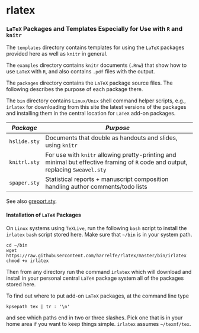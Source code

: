# rlatex
### `LaTeX` Packages and Templates Especially for Use with `R` and `knitr`

The `templates` directory contains templates for using the `LaTeX` packages provided here as well as `knitr` in general.

The `examples` directory contains `knitr` documents (`.Rnw`) that show how to use `LaTeX` with `R`, and also contains `.pdf` files with the output.

The `packages` directory contains the `LaTeX` package source files.  The following describes the purpose of each package there.

The `bin` directory contains `Linux/Unix` shell command helper scripts, e.g., `irlatex` for downloading from this site the latest versions of the packages and installing them in the central location for `LaTeX` add-on packages.

|*Package*|*Purpose*|
--------|--------
| `hslide.sty` | Documents that double as handouts and slides, using `knitr` |
| `knitrl.sty` | For use with `knitr` allowing pretty-printing and minimal but effective framing of `R` code and output, replacing `Sweavel.sty` |
| `spaper.sty` | Statistical reports + manuscript composition handling author comments/todo lists |

See also [greport.sty](https://github.com/harrelfe/greport/blob/master/inst/greport.sty).


#### Installation of `LaTeX` Packages
On `Linux` systems using `TeXLive`, run the following `bash` script to install the `irlatex` `bash` script stored here.  Make sure that `~/bin` is in your system path.

```
cd ~/bin
wget https://raw.githubusercontent.com/harrelfe/rlatex/master/bin/irlatex
chmod +x irlatex
```

Then from any directory run the command `irlatex` which will download and install in your personal central `LaTeX` package system all of the packages stored here.

To find out where to put add-on `LaTeX` packages, at the command line type
```
kpsepath tex | tr : '\n'
```
and see which paths end in two or three slashes.  Pick one that is in your home area if you want to keep things simple.  `irlatex` assumes `~/texmf/tex`.

